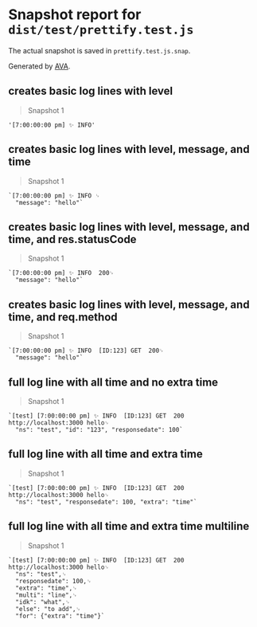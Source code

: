 # Snapshot report for `dist/test/prettify.test.js`

The actual snapshot is saved in `prettify.test.js.snap`.

Generated by [AVA](https://avajs.dev).

## creates basic log lines with level

> Snapshot 1

    '[7:00:00:00 pm] ✨ INFO'

## creates basic log lines with level, message, and time

> Snapshot 1

    `[7:00:00:00 pm] ✨ INFO ␊
      "message": "hello"`

## creates basic log lines with level, message, and time, and res.statusCode

> Snapshot 1

    `[7:00:00:00 pm] ✨ INFO  200␊
      "message": "hello"`

## creates basic log lines with level, message, and time, and req.method

> Snapshot 1

    `[7:00:00:00 pm] ✨ INFO  [ID:123] GET  200␊
      "message": "hello"`

## full log line with all time and no extra time

> Snapshot 1

    `[test] [7:00:00:00 pm] ✨ INFO  [ID:123] GET  200 http://localhost:3000 hello␊
      "ns": "test", "id": "123", "responsedate": 100`

## full log line with all time and extra time

> Snapshot 1

    `[test] [7:00:00:00 pm] ✨ INFO  [ID:123] GET  200 http://localhost:3000 hello␊
      "ns": "test", "responsedate": 100, "extra": "time"`

## full log line with all time and extra time multiline

> Snapshot 1

    `[test] [7:00:00:00 pm] ✨ INFO  [ID:123] GET  200 http://localhost:3000 hello␊
      "ns": "test",␊
      "responsedate": 100,␊
      "extra": "time",␊
      "multi": "line",␊
      "idk": "what",␊
      "else": "to add",␊
      "for": {"extra": "time"}`
